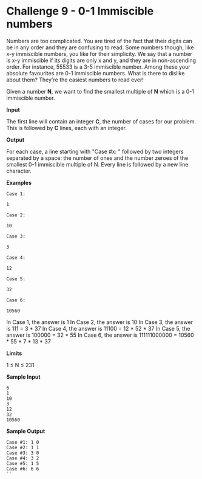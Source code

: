 # Challenge 9 - 0-1 Immiscible numbers

Numbers are too complicated. You are tired of the fact that their digits can be in any order and they are confusing to read. Some numbers though, like x-y immiscible numbers, you like for their simplicity. We say that a number is x-y immiscible if its digits are only x and y, and they are in non-ascending order. For instance, 55533 is a 3-5 immiscible number. Among these your absolute favourites are 0-1 immiscible numbers. What is there to dislike about them? They're the easiest numbers to read ever!

Given a number **N**, we want to find the smallest multiple of **N** which is a 0-1 immiscible number.

**Input**

The first line will contain an integer **C**, the number of cases for our problem.
This is followed by **C** lines, each with an integer.

**Output**

For each case, a line starting with "Case #x: " followed by two integers separated by a space: the number of ones and the number zeroes of the smallest 0-1 immiscible multiple of N. Every line is followed by a new line character.

**Examples**
```
Case 1:

1
```
```
Case 2:

10
```
```
Case 3:

3
```
```
Case 4:

12
```
```
Case 5:

32
```
```
Case 6:

10560
```

In Case 1, the answer is 1
In Case 2, the answer is 10
In Case 3, the answer is 111 = 3 * 37
In Case 4, the answer is 11100 = 12 * 52 * 37
In Case 5, the answer is 100000 = 32 * 55
In Case 6, the answer is 111111000000 = 10560 * 55 * 7 * 13 * 37

**Limits**

1 ≤ N ≤ 231

**Sample Input**

```
6
1
10
3
12
32
10560
```

**Sample Output**

```
Case #1: 1 0
Case #2: 1 1
Case #3: 3 0
Case #4: 3 2
Case #5: 1 5
Case #6: 6 6
``
